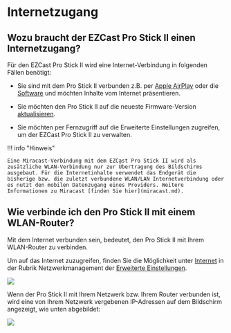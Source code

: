# Internetzugang

## Wozu braucht der EZCast Pro Stick II einen Internetzugang?

Für den EZCast Pro Stick II wird eine Internet-Verbindung in folgenden Fällen benötigt:

* Sie sind mit dem Pro Stick II verbunden z.B. per [Apple AirPlay](airplay.md) oder die [Software](quickstart.md#windows-und-macos) und möchten Inhalte vom Internet präsentieren.

* Sie möchten den Pro Stick II auf die neueste Firmware-Version [aktualisieren](firmware-upgrade.md).

* Sie möchten per Fernzugriff auf die Erweiterte Einstellungen zugreifen, um der EZCast Pro Stick II zu verwalten.

!!! info "Hinweis"

    Eine Miracast-Verbindung mit dem EZCast Pro Stick II wird als zusätzliche WLAN-Verbindung nur zur Übertragung des Bildschirms ausgebaut. Für die Internetinhalte verwendet das Endgerät die bisherige bzw. die zuletzt verbundene WLAN/LAN Internetverbindung oder es nutzt den mobilen Datenzugang eines Providers. Weitere Informationen zu Miracast [finden Sie hier](miracast.md).

## Wie verbinde ich den Pro Stick II mit einem WLAN-Router?

Mit dem Internet verbunden sein, bedeutet, den Pro Stick II mit Ihrem WLAN-Router zu verbinden. 

Um auf das Internet zuzugreifen, finden Sie die Möglichkeit unter [Internet](adv.settings.md#Internet) in der Rubrik Netzwerkmanagement der [Erweiterte Einstellungen](adv.settings.md#Netzwerkmanagement).

![](/assets/img/EZCast_Wifi_Internet.jpg)

Wenn der Pro Stick II mit Ihrem Netzwerk bzw. Ihrem Router verbunden ist, wird eine von Ihrem Netzwerk vergebenen IP-Adressen auf dem Bildschirm angezeigt, wie unten abgebildet:

![](/assets/img/ProStickII_connected_to_router.jpg)

